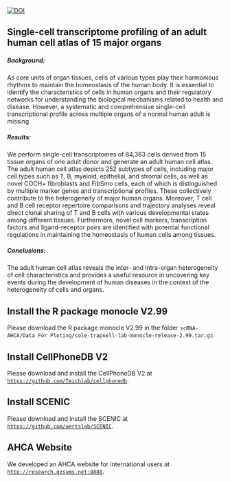 <a href="https://zenodo.org/badge/latestdoi/263571100"><img src="https://zenodo.org/badge/263571100.svg" alt="DOI"></a>
## Single-cell transcriptome profiling of an adult human cell atlas of 15 major organs

##### Background: 
As core units of organ tissues, cells of various types play their harmonious rhythms to maintain the homeostasis of the human body. It is essential to identify the characteristics of cells in human organs and their regulatory networks for understanding the biological mechanisms related to health and disease. However, a systematic and comprehensive single-cell transcriptional profile across multiple organs of a normal human adult is missing.

##### Results:
We perform single-cell transcriptomes of 84,363 cells derived from 15 tissue organs of one adult donor and generate an adult human cell atlas. The adult human cell atlas depicts 252 subtypes of cells, including major cell types such as T, B, myeloid, epithelial, and stromal cells, as well as novel COCH+ fibroblasts and FibSmo cells, each of which is distinguished by multiple marker genes and transcriptional profiles. These collectively contribute to the heterogeneity of major human organs. Moreover, T cell and B cell receptor repertoire comparisons and trajectory analyses reveal direct clonal sharing of T and B cells with various developmental states among different tissues. Furthermore, novel cell markers, transcription factors and ligand-receptor pairs are identified with potential functional regulations in maintaining the homeostasis of human cells among tissues.  

##### Conclusions: 
 The adult human cell atlas reveals the inter- and intra-organ heterogeneity of cell characteristics and provides a useful resource in uncovering key events during the development of human diseases in the context of the heterogeneity of cells and organs.

## Install the R package monocle V2.99
Please download the R package monocle V2.99 in the folder `scRNA-AHCA/Data For Ploting/cole-trapnell-lab-monocle-release-2.99.tar.gz`.

## Install CellPhoneDB V2
Please download and install the CellPhoneDB V2 at [`https://github.com/Teichlab/cellphonedb`](https://github.com/Teichlab/cellphonedb).
 
## Install SCENIC
Please download and install the SCENIC at [`https://github.com/aertslab/SCENIC`](https://github.com/aertslab/SCENIC).

## AHCA Website
We developed an AHCA website for international users at [`http://research.gzsums.net:8888`](http://research.gzsums.net:8888).

 
 
 
 
 
